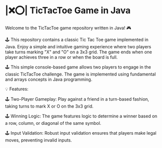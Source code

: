 # |❌⭕| TicTacToe Game in Java

Welcome to the TicTacToe game repository written in Java!     🎮

🕹️ This repository contains a classic Tic Tac Toe game implemented in Java. Enjoy a simple and intuitive gaming experience where two players take turns marking "X" and "O" on a 3x3 grid. The game ends when one player achieves three in a row or when the board is full.

🕹️ This simple console-based game allows two players to engage in the classic TicTacToe challenge. The game is implemented using fundamental and arrays concepts in Java programming.

💡 Features:

🕹️ Two-Player Gameplay: Play against a friend in a turn-based fashion, taking turns to mark X or O on the 3x3 grid.

🕹️ Winning Logic: The game features logic to determine a winner based on a row, column, or diagonal of the same symbol.

🕹️ Input Validation: Robust input validation ensures that players make legal moves, preventing invalid inputs.
